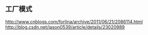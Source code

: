 ## 工厂模式

http://www.cnblogs.com/forlina/archive/2011/06/21/2086114.html
http://blog.csdn.net/jason0539/article/details/23020989
